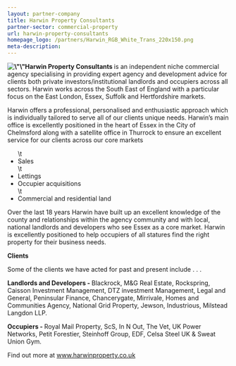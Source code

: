 ```yaml
---
layout: partner-company
title: Harwin Property Consultants
partner-sector: commercial-property
url: harwin-property-consultants
homepage_logo: /partners/Harwin_RGB_White_Trans_220x150.png
meta-description:
---
```


<p><strong><img alt=\"\" src=\"//images-investessex.firebaseapp.com/uploads/about/HARWIN_Property_Logo_RGVB_275px.jpg\" style=\"float:right; height:186px; margin-left:2px; margin-right:2px; width:275px\" />Harwin Property Consultants </strong>is an independent niche commercial agency specialising in providing expert agency and development advice for clients both private investors/institutional landlords and occupiers across all sectors. Harwin works across the South East of England with a particular focus on the East London, Essex, Suffolk and Hertfordshire markets.&nbsp;</p><p>Harwin offers a professional, personalised and enthusiastic approach which is individually tailored to serve all of our clients unique needs. Harwin&rsquo;s main office is excellently positioned in the heart of Essex in the City of Chelmsford along with a satellite office in Thurrock to ensure an excellent service for our clients across our core markets</p><ul>\t<li>Sales</li>\t<li>Lettings</li><li>Occupier acquisitions</li>\t<li>Commercial and residential land</li></ul><p>Over the last 18 years Harwin have built up an excellent knowledge of the county and relationships within the agency community and with local, national landlords and developers who see Essex as a core market. Harwin is excellently positioned to help occupiers of all statures find the right property for their business needs.</p><p><strong>Clients</strong></p><p>Some of the clients we have acted for past and present include . . .&nbsp;</p><p><strong>Landlords and Developers - </strong>Blackrock, M&amp;G Real Estate, Rockspring, Caisson Investment Management, DTZ investment Management, Legal and General, Peninsular Finance, Chancerygate, Mirrivale, Homes and Communities Agency, National Grid Property, Jewson, Industrious, Milstead Langdon LLP.</p><p><strong>Occupiers - </strong>Royal Mail Property, ScS, In N Out, The Vet, UK Power Networks, Petit Forestier, Steinhoff Group, EDF, Celsa Steel UK &amp; Sweat Union Gym.</p><p>Find out more at <a href=\"http://www.harwinproperty.co.uk\" target=\"_blank\">www.harwinproperty.co.uk</a></p>